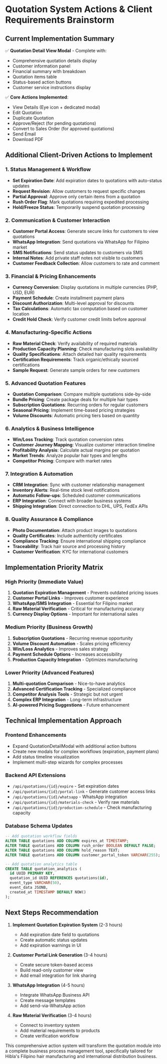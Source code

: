 # Quotation System Actions & Client Requirements Brainstorm

## Current Implementation Summary
✅ **Quotation Detail View Modal** - Complete with:
- Comprehensive quotation details display
- Customer information panel
- Financial summary with breakdown
- Quotation items table
- Status-based action buttons
- Customer service instructions display

✅ **Core Actions Implemented**:
- View Details (Eye icon + dedicated modal)
- Edit Quotation
- Duplicate Quotation
- Approve/Reject (for pending quotations)
- Convert to Sales Order (for approved quotations)
- Send Email
- Download PDF

## Additional Client-Driven Actions to Implement

### 1. **Status Management & Workflow**
- **Set Expiration Date**: Add expiration dates to quotations with auto-status updates
- **Request Revision**: Allow customers to request specific changes
- **Partial Approval**: Approve only certain items from a quotation
- **Rush Order Flag**: Mark quotations requiring expedited processing
- **Hold/Freeze Status**: Temporarily suspend quotation processing

### 2. **Communication & Customer Interaction**
- **Customer Portal Access**: Generate secure links for customers to view quotations
- **WhatsApp Integration**: Send quotations via WhatsApp for Filipino market
- **SMS Notifications**: Send status updates to customers via SMS
- **Internal Notes**: Add private staff notes not visible to customers
- **Customer Feedback Collection**: Allow customers to rate and comment

### 3. **Financial & Pricing Enhancements**
- **Currency Conversion**: Display quotations in multiple currencies (PHP, USD, EUR)
- **Payment Schedule**: Create installment payment plans
- **Discount Authorization**: Multi-level approval for discounts
- **Tax Calculations**: Automatic tax computation based on customer location
- **Credit Hold Check**: Verify customer credit limits before approval

### 4. **Manufacturing-Specific Actions**
- **Raw Material Check**: Verify availability of required materials
- **Production Capacity Planning**: Check manufacturing slots availability
- **Quality Specifications**: Attach detailed hair quality requirements
- **Certification Requirements**: Track organic/ethically sourced certifications
- **Sample Request**: Generate sample orders for new customers

### 5. **Advanced Quotation Features**
- **Quotation Comparison**: Compare multiple quotations side-by-side
- **Bundle Pricing**: Create package deals for multiple hair types
- **Subscription Quotations**: Recurring orders for regular customers
- **Seasonal Pricing**: Implement time-based pricing strategies
- **Volume Discounts**: Automatic pricing tiers based on quantity

### 6. **Analytics & Business Intelligence**
- **Win/Loss Tracking**: Track quotation conversion rates
- **Customer Journey Mapping**: Visualize customer interaction timeline
- **Profitability Analysis**: Calculate actual margins per quotation
- **Market Trends**: Analyze popular hair types and lengths
- **Competitor Pricing**: Compare with market rates

### 7. **Integration & Automation**
- **CRM Integration**: Sync with customer relationship management
- **Inventory Alerts**: Real-time stock level notifications
- **Automatic Follow-ups**: Scheduled customer communications
- **ERP Integration**: Connect with broader business systems
- **Shipping Integration**: Direct connection to DHL, UPS, FedEx APIs

### 8. **Quality Assurance & Compliance**
- **Photo Documentation**: Attach product images to quotations
- **Quality Certificates**: Include authenticity certificates
- **Compliance Tracking**: Ensure international shipping compliance
- **Traceability**: Track hair source and processing history
- **Customer Verification**: KYC for international customers

## Implementation Priority Matrix

### **High Priority (Immediate Value)**
1. **Quotation Expiration Management** - Prevents outdated pricing issues
2. **Customer Portal Links** - Improves customer experience
3. **WhatsApp/SMS Integration** - Essential for Filipino market
4. **Raw Material Verification** - Critical for manufacturing accuracy
5. **Currency Display Options** - Important for international sales

### **Medium Priority (Business Growth)**
1. **Subscription Quotations** - Recurring revenue opportunity
2. **Volume Discount Automation** - Scales pricing efficiency
3. **Win/Loss Analytics** - Improves sales strategy
4. **Payment Schedule Options** - Increases accessibility
5. **Production Capacity Integration** - Optimizes manufacturing

### **Lower Priority (Advanced Features)**
1. **Multi-quotation Comparison** - Nice-to-have analytics
2. **Advanced Certification Tracking** - Specialized compliance
3. **Competitor Analysis Tools** - Strategic but not urgent
4. **Complex ERP Integration** - Long-term infrastructure
5. **AI-powered Pricing Suggestions** - Future enhancement

## Technical Implementation Approach

### **Frontend Enhancements**
- Expand QuotationDetailModal with additional action buttons
- Create new modals for complex workflows (expiration, payment plans)
- Add status timeline visualization
- Implement multi-step wizards for complex processes

### **Backend API Extensions**
- `/api/quotations/{id}/expire` - Set expiration dates
- `/api/quotations/{id}/portal-link` - Generate customer access links
- `/api/quotations/{id}/whatsapp` - WhatsApp integration
- `/api/quotations/{id}/materials-check` - Verify raw materials
- `/api/quotations/{id}/production-schedule` - Check manufacturing capacity

### **Database Schema Updates**
```sql
-- Add quotation workflow fields
ALTER TABLE quotations ADD COLUMN expires_at TIMESTAMP;
ALTER TABLE quotations ADD COLUMN rush_order BOOLEAN DEFAULT FALSE;
ALTER TABLE quotations ADD COLUMN hold_reason TEXT;
ALTER TABLE quotations ADD COLUMN customer_portal_token VARCHAR(255);

-- Add quotation analytics table
CREATE TABLE quotation_analytics (
  id UUID PRIMARY KEY,
  quotation_id UUID REFERENCES quotations(id),
  event_type VARCHAR(50),
  event_data JSONB,
  created_at TIMESTAMP DEFAULT NOW()
);
```

## Next Steps Recommendation

1. **Implement Quotation Expiration System** (2-3 hours)
   - Add expiration date field to quotations
   - Create automatic status updates
   - Add expiration warnings in UI

2. **Customer Portal Link Generation** (3-4 hours)
   - Create secure token-based access
   - Build read-only customer view
   - Add email integration for link sharing

3. **WhatsApp Integration** (4-5 hours)
   - Integrate WhatsApp Business API
   - Create message templates
   - Add send-via-WhatsApp action

4. **Raw Material Verification** (3-4 hours)
   - Connect to inventory system
   - Add material requirements to products
   - Create verification workflow

This comprehensive action system will transform the quotation module into a complete business process management tool, specifically tailored for Hibla's Filipino hair manufacturing and international distribution business.